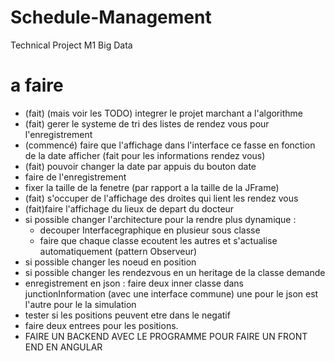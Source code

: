 # Schedule-Management
Technical Project M1 Big Data

# a faire 
- (fait) (mais voir les TODO) integrer le projet marchant a l'algorithme
- (fait) gerer le systeme de tri des listes de rendez vous pour l'enregistrement 
- (commencé) faire que l'affichage dans l'interface ce fasse en fonction de la date afficher (fait pour les informations rendez vous)
- (fait) pouvoir changer la date par appuis du bouton date 
- faire de l'enregistrement
- fixer la taille de la fenetre (par rapport a la taille de la JFrame)
- (fait) s'occuper de l'affichage des droites qui lient les rendez vous
- (fait)faire l'affichage du lieux de depart du docteur 
- si possible changer l'architecture pour la rendre plus dynamique : 
    - decouper Interfacegraphique en plusieur sous classe 
    - faire que chaque classe ecoutent les autres et s'actualise automatiquement (pattern Observeur)
- si possible changer les noeud en position
- si possible changer les rendezvous en un heritage de la classe demande 
- enregistrement en json : faire deux inner classe dans junctionInformation (avec une interface commune) une pour le json est l'autre pour le la simulation
- tester si les positions peuvent etre dans le negatif
- faire deux entrees pour les positions.
- FAIRE UN BACKEND AVEC LE PROGRAMME POUR FAIRE UN FRONT END EN ANGULAR 